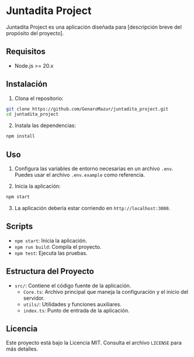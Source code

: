 # Juntadita Project

Juntadita Project es una aplicación diseñada para [descripción breve del propósito del proyecto].

## Requisitos

- Node.js >= 20.x

## Instalación

1. Clona el repositorio:
  ```bash
  git clone https://github.com/GenaroMazur/juntadita_project.git
  cd juntadita_project
  ```

2. Instala las dependencias:
  ```bash
  npm install
  ```

## Uso

1. Configura las variables de entorno necesarias en un archivo `.env`. Puedes usar el archivo `.env.example` como referencia.

2. Inicia la aplicación:
  ```bash
  npm start
  ```

3. La aplicación debería estar corriendo en `http://localhost:3000`.

## Scripts

- `npm start`: Inicia la aplicación.
- `npm run build`: Compila el proyecto.
- `npm test`: Ejecuta las pruebas.

## Estructura del Proyecto

- `src/`: Contiene el código fuente de la aplicación.
  - `Core.ts`: Archivo principal que maneja la configuración y el inicio del servidor.
  - `utils/`: Utilidades y funciones auxiliares.
  - `index.ts`: Punto de entrada de la aplicación.

## Licencia

Este proyecto está bajo la Licencia MIT. Consulta el archivo `LICENSE` para más detalles.
